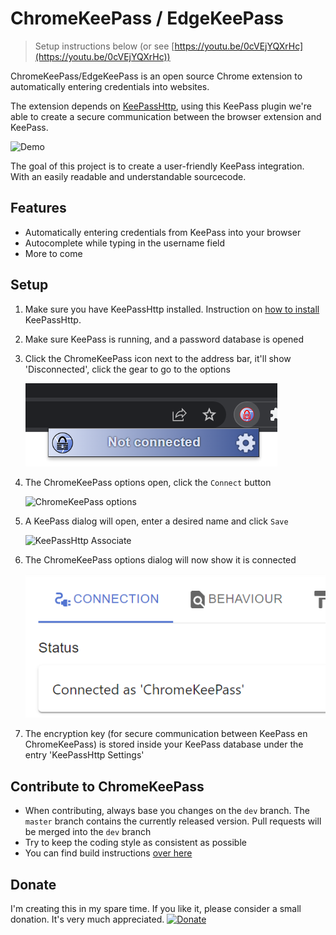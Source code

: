 # ChromeKeePass / EdgeKeePass

> Setup instructions below (or see [https://youtu.be/0cVEjYQXrHc](https://youtu.be/0cVEjYQXrHc))

ChromeKeePass/EdgeKeePass is an open source Chrome extension to automatically entering credentials into websites.

The extension depends on [KeePassHttp](https://github.com/pfn/keepasshttp), using this KeePass plugin we're able to create a secure communication between the browser extension and KeePass.

![Demo](Documents/Images/DemoMicrosoft.gif)

The goal of this project is to create a user-friendly KeePass integration. With an easily readable and understandable sourcecode.

## Features

- Automatically entering credentials from KeePass into your browser
- Autocomplete while typing in the username field
- More to come

## Setup

1. Make sure you have KeePassHttp installed. Instruction on [how to install](Documents/Manuals/KeePassHttp%20installation.md) KeePassHttp.

2. Make sure KeePass is running, and a password database is opened

3. Click the ChromeKeePass icon next to the address bar, it'll show 'Disconnected', click the gear to go to the options

   ![ChromeKeePass Popup](Documents/Images/CKPPopup.png)

4. The ChromeKeePass options open, click the `Connect` button

   ![ChromeKeePass options](Documents/Images/CKPOptions.png)

5. A KeePass dialog will open, enter a desired name and click `Save`

   ![KeePassHttp Associate](Documents/Images/CKPAssociation.png)

6. The ChromeKeePass options dialog will now show it is connected

   ![ChromeKeePass Connected](Documents/Images/CKPOptionsConnected.png)

7. The encryption key (for secure communication between KeePass en ChromeKeePass) is stored inside your KeePass database under the entry 'KeePassHttp Settings'

## Contribute to ChromeKeePass

- When contributing, always base you changes on the `dev` branch. The `master` branch contains the currently released version. Pull requests will be merged into the `dev` branch
- Try to keep the coding style as consistent as possible
- You can find build instructions [over here](Documents/Manuals/Buildinstructions.md)

## Donate

I'm creating this in my spare time. If you like it, please consider a small donation.
It's very much appreciated.
[![Donate](https://www.paypalobjects.com/en_US/NL/i/btn/btn_donateCC_LG.gif)](https://www.paypal.com/cgi-bin/webscr?cmd=_s-xclick&hosted_button_id=C9H7NGKDULKDN)

